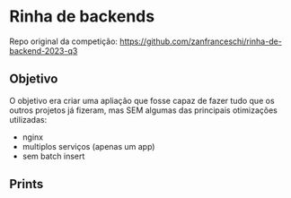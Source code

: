 # Rinha de backends

Repo original da competição: https://github.com/zanfranceschi/rinha-de-backend-2023-q3

## Objetivo

O objetivo era criar uma apliação que fosse capaz de fazer tudo que os outros projetos já fizeram, mas SEM algumas das principais otimizações utilizadas:

- nginx
- multiplos serviços (apenas um app)
- sem batch insert

## Prints
